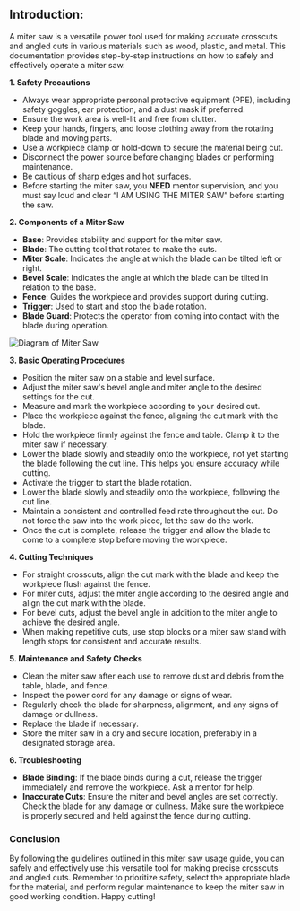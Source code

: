  ## Introduction:

A miter saw is a versatile power tool used for making accurate crosscuts and angled cuts in various materials such as wood, plastic, and metal. This documentation provides step-by-step instructions on how to safely and effectively operate a miter saw.

**1. Safety Precautions**

- Always wear appropriate personal protective equipment (PPE), including safety goggles, ear protection, and a dust mask if preferred.
- Ensure the work area is well-lit and free from clutter.
- Keep your hands, fingers, and loose clothing away from the rotating blade and moving parts.
- Use a workpiece clamp or hold-down to secure the material being cut.
- Disconnect the power source before changing blades or performing maintenance.
- Be cautious of sharp edges and hot surfaces.
- Before starting the miter saw, you **NEED** mentor supervision, and you must say loud and clear “I AM USING THE MITER SAW” before starting the saw.

**2. Components of a Miter Saw**

- **Base**: Provides stability and support for the miter saw.
- **Blade**: The cutting tool that rotates to make the cuts.
- **Miter Scale**: Indicates the angle at which the blade can be tilted left or right.
- **Bevel Scale**: Indicates the angle at which the blade can be tilted in relation to the base.
- **Fence**: Guides the workpiece and provides support during cutting.
- **Trigger**: Used to start and stop the blade rotation.
- **Blade Guard**: Protects the operator from coming into contact with the blade during operation.

![Diagram of Miter Saw](https://cdn.discordapp.com/attachments/983922080879869962/1127042820402851910/capture8_orig.png)

**3. Basic Operating Procedures**
 
- Position the miter saw on a stable and level surface.
- Adjust the miter saw's bevel angle and miter angle to the desired settings for the cut.
- Measure and mark the workpiece according to your desired cut.
- Place the workpiece against the fence, aligning the cut mark with the blade.
- Hold the workpiece firmly against the fence and table. Clamp it to the miter saw if necessary.
- Lower the blade slowly and steadily onto the workpiece, not yet starting the blade following the cut line. This helps you ensure accuracy while cutting.
- Activate the trigger to start the blade rotation.
- Lower the blade slowly and steadily onto the workpiece, following the cut line.
- Maintain a consistent and controlled feed rate throughout the cut. Do not force the saw into the work piece, let the saw do the work.
- Once the cut is complete, release the trigger and allow the blade to come to a complete stop before moving the workpiece.

**4. Cutting Techniques**

- For straight crosscuts, align the cut mark with the blade and keep the workpiece flush against the fence.
- For miter cuts, adjust the miter angle according to the desired angle and align the cut mark with the blade.
- For bevel cuts, adjust the bevel angle in addition to the miter angle to achieve the desired angle.
- When making repetitive cuts, use stop blocks or a miter saw stand with length stops for consistent and accurate results.

**5. Maintenance and Safety Checks**

- Clean the miter saw after each use to remove dust and debris from the table, blade, and fence.
- Inspect the power cord for any damage or signs of wear.
- Regularly check the blade for sharpness, alignment, and any signs of damage or dullness.
- Replace the blade if necessary.
- Store the miter saw in a dry and secure location, preferably in a designated storage area.

**6. Troubleshooting**

- **Blade Binding**: If the blade binds during a cut, release the trigger immediately and remove the workpiece. Ask a mentor for help.
- **Inaccurate Cuts**: Ensure the miter and bevel angles are set correctly. Check the blade for any damage or dullness. Make sure the workpiece is properly secured and held against the fence during cutting.

### **Conclusion**

By following the guidelines outlined in this miter saw usage guide, you can safely and effectively use this versatile tool for making precise crosscuts and angled cuts. Remember to prioritize safety, select the appropriate blade for the material, and perform regular maintenance to keep the miter saw in good working condition. Happy cutting!